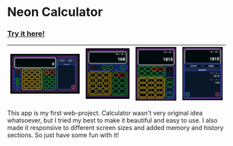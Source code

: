 # Neon Calculator

### [Try it here!](https://neon-calculator-42.netlify.app/)

| ![ScreenShot](ScreenShots/SS1.png) | ![ScreenShot](ScreenShots/SS2.png) | ![ScreenShot](ScreenShots/SS3.png) | ![ScreenShot](ScreenShots/SS4.png) |
| :--------------------------------: | :--------------------------------: | :--------------------------------: | :--------------------------------: |

This app is my first web-project. Calculator wasn't very original idea whatsoever, but I tried my best to make it beautiful and easy to use. I also made it responsive to different screen sizes and added memory and history sections. So just have some fun with it!
